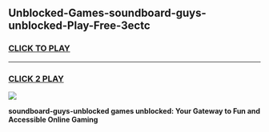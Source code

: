 
## Unblocked-Games-soundboard-guys-unblocked-Play-Free-3ectc
<h3>
<a href="https://premium76.site?title=soundboard-guys-unblocked&ref=21A">CLICK TO PLAY</a></h3>
<hr>

<h3>
<a href="https://premium76.site?title=soundboard-guys-unblocked&ref=21A">CLICK 2 PLAY</a>
  
</h3>

<a href="https://premium76.site?title=soundboard-guys-unblocked&ref=21A"><img src="https://clearcache.store/games.png"></a>


**soundboard-guys-unblocked games unblocked: Your Gateway to Fun and Accessible Online Gaming**
